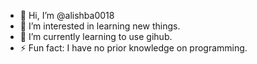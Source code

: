 - 👋 Hi, I’m @alishba0018
- 👀 I’m interested in learning new things.
- 🌱 I’m currently learning to use gihub.
- ⚡ Fun fact: I have no prior knowledge on programming.

<!---
alishba0018/alishba0018 is a ✨ special ✨ repository because its `README.md` (this file) appears on your GitHub profile.
You can click the Preview link to take a look at your changes.
--->
